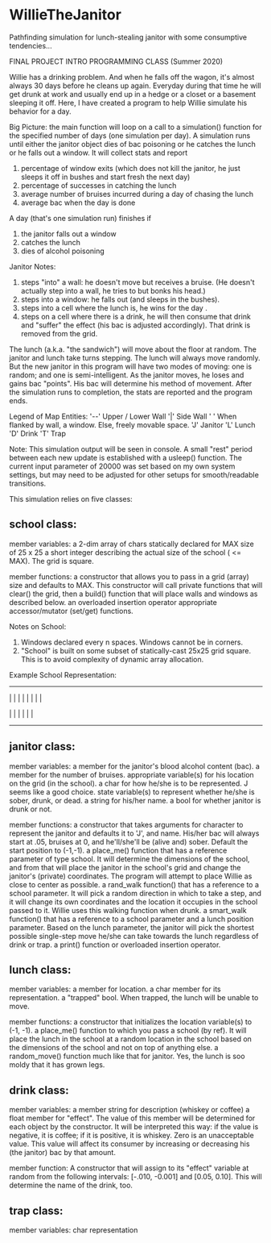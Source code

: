 # WillieTheJanitor
Pathfinding simulation for lunch-stealing janitor with some consumptive tendencies...

FINAL PROJECT INTRO PROGRAMMING CLASS (Summer 2020)

Willie has a drinking problem. And when he falls off the wagon, it's almost always 30 days before he cleans up again. Everyday during that time he will get drunk at work and usually end up in a hedge or a closet or a basement sleeping it off. Here, I have created a program to help Willie simulate his behavior for a day.

Big Picture: the main function will loop on a call to a simulation() function for the specified number of days (one simulation per day).  A simulation runs until either the janitor object dies of bac poisoning or he catches the lunch or he falls out a window. It will collect stats and report
  1. percentage of window exits (which does not kill the janitor, he just sleeps it off in bushes and start fresh the next day)
  2. percentage of successes in catching the lunch
  3. average number of bruises incurred during a day of chasing the lunch
  4. average bac when the day is done

A day (that's one simulation run) finishes if
  1. the janitor falls out a window
  2. catches the lunch
  3. dies of alcohol poisoning

Janitor Notes:
  1. steps "into" a wall: he doesn't move but receives a bruise. (He doesn't actually step into a wall, he tries to but bonks his head.)
  2. steps into a window: he falls out (and sleeps in the bushes).
  3. steps into a cell where the lunch is, he wins for the day .
  4. steps on a cell where there is a drink, he will then consume that drink and "suffer" the effect (his bac is adjusted accordingly). That drink is removed from the grid.

The lunch (a.k.a. "the sandwich") will move about the floor at random. The janitor and lunch take turns stepping. The lunch will always move randomly. But the new janitor in this program will have two modes of moving: one is random; and one is semi-intelligent. As the janitor moves, he loses and gains bac "points". His bac will determine his method of movement. After the simulation runs to completion, the stats are reported and the program ends.

Legend of Map Entities:
'--' Upper / Lower Wall
'|' Side Wall
' ' When flanked by wall, a window. Else, freely movable space.
'J' Janitor
'L' Lunch
'D' Drink
'T' Trap

Note: This simulation output will be seen in console. A small "rest" period between each new update is established with a usleep() function. The current input parameter of 20000 was set based on my own system settings, but may need to be adjusted for other setups for smooth/readable transitions.


This simulation relies on five classes:

school class:
--------------
member variables:
a 2-dim array of chars statically declared for MAX size of 25 x 25
a short integer describing the actual size of the school ( <= MAX).  The grid is square.

member functions:
a constructor that allows you to pass in a grid (array) size and defaults to MAX. This constructor will call private functions that will clear() the grid, then a build() function that will place walls and windows as described below.
an overloaded insertion operator
appropriate accessor/mutator (set/get) functions.

Notes on School:
  1. Windows declared every n spaces. Windows cannot be in corners.
  2. "School" is built on some subset of statically-cast 25x25 grid square. This is to avoid complexity of dynamic array allocation. 

Example School Representation:

  ---- ---- ---- ---- ----
  |                      |
  |                      |
  |                      |
  |                      |
  
  |                      |
  |                      |
  |                      |
  ---- ---- ---- ---- ----

janitor class:
--------------
member variables:
a member for the janitor's blood alcohol content (bac).
a member for the number of bruises.
appropriate variable(s) for his location on the grid (in the school).
a char for how he/she is to be represented.  J seems like a good choice.
state variable(s) to represent whether he/she is sober, drunk, or dead.
a string for his/her name.
a bool for whether janitor is drunk or not.

member functions:
a constructor that takes arguments for character to represent the janitor and defaults it to 'J', and name. His/her bac will always start at .05, bruises at 0, and he'll/she'll be (alive and) sober. Default the start position to (-1,-1).
a place_me() function that has a reference parameter of type school. It will determine the dimensions of the school, and from that will place the janitor in the school's grid and change the janitor's (private) coordinates. The program will attempt to place Willie as close to center as possible.
a rand_walk function() that has a reference to a school parameter. It will pick a random direction in which to take a step, and it will change its own coordinates and the location it occupies in the school passed to it. Willie uses this walking function when drunk.
a smart_walk function() that has a reference to a school parameter and a lunch position parameter. Based on the lunch parameter, the janitor will pick the shortest possible single-step move he/she can take towards the lunch regardless of drink or trap.
a print() function or overloaded insertion operator.

lunch class:
------------
member variables:
a member for location.
a char member for its representation.
a "trapped" bool. When trapped, the lunch will be unable to move.

member functions:
a constructor that initializes the location variable(s) to (-1, -1).
a place_me() function to which you pass a school (by ref). It will place the lunch in the school at a random location in the school based on the dimensions of the school and not on top of anything else.
a random_move() function much like that for janitor. Yes, the lunch is soo moldy that it has grown legs.

drink class:
------------
member variables:
a member string for description (whiskey or coffee)
a float member for "effect". The value of this member will be determined for each object by the constructor. It will be interpreted this way: if the value is negative, it is coffee; if it is positive, it is whiskey. Zero is an unacceptable value. This value will affect its consumer by increasing or decreasing his (the janitor) bac by that amount.

member function:
A constructor that will assign to its "effect" variable at random from the following intervals: [-.010, -0.001] and [0.05, 0.10]. This will determine the name of the drink, too.

trap class:
-----------
member variables:
char representation
